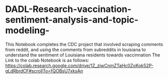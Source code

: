 # DADL-Research-vaccination-sentiment-analysis-and-topic-modeling-
This Notebook completes the CDC project that involved scraping comments from reddit, and using the comments from subreddits in louisiana to understand the sentiment of Louisiana residents towards vaccinnation
The Link to the colab Notebook is as follows: https://colab.research.google.com/drive/1Z_ziwCnmZTaHc0ZoKok52P-gLdRbrdCF#scrollTo=fQOBsU7xksAn
